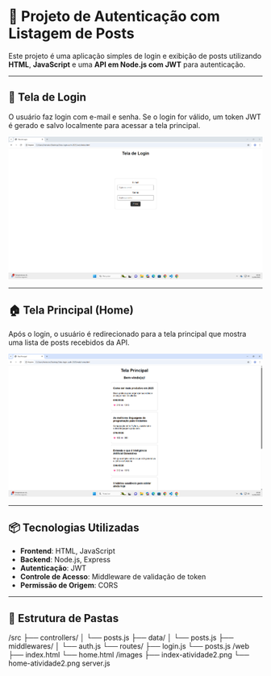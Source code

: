 # 📘 Projeto de Autenticação com Listagem de Posts

Este projeto é uma aplicação simples de login e exibição de posts utilizando **HTML**, **JavaScript** e uma **API em Node.js com JWT** para autenticação.

---

## 🔐 Tela de Login

O usuário faz login com e-mail e senha. Se o login for válido, um token JWT é gerado e salvo localmente para acessar a tela principal.

![Tela de Login](./images/index-atividade2.png)

---

## 🏠 Tela Principal (Home)

Após o login, o usuário é redirecionado para a tela principal que mostra uma lista de posts recebidos da API.

![Tela Principal](./images/home-atividade2.png)

---

## 📦 Tecnologias Utilizadas

- **Frontend**: HTML, JavaScript
- **Backend**: Node.js, Express
- **Autenticação**: JWT
- **Controle de Acesso**: Middleware de validação de token
- **Permissão de Origem**: CORS

---

## 📁 Estrutura de Pastas
/src
├── controllers/
│ └── posts.js
├── data/
│ └── posts.js
├── middlewares/
│ └── auth.js
└── routes/
├── login.js
└── posts.js
/web
├── index.html
└── home.html
/images
├── index-atividade2.png
└── home-atividade2.png
server.js

